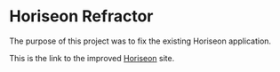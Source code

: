 # Horiseon Refractor

The purpose of this project was to fix the existing Horiseon application. 

This is the link to the improved [Horiseon](https://adamjflynn.github.io/horiseon-refractor/) site.

